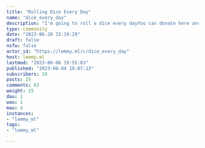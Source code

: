 ```yaml
---
title: "Rolling Dice Every Day" 
name: "dice_every_day"
description: "I'm going to roll a dice every dayYou can donate here and help fund more dice: https://ko-fi.com/dice_every_day"
type: community
date: "2023-06-28 15:19:29"
draft: false
nsfw: false
actor_id: "https://lemmy.ml/c/dice_every_day"
host: lemmy.ml
lastmod: "2023-06-06 19:55:03"
published: "2023-06-04 18:07:13"
subscribers: 20
posts: 25
comments: 63
weight: 25
dau: 1
wau: 1
mau: 4
instances:
- "lemmy_ml"
tags: 
- "lemmy_ml"

---
```

